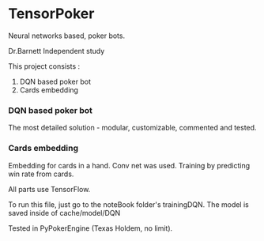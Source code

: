 # TensorPoker
Neural networks based, poker bots.

Dr.Barnett Independent study

This project consists :
1. DQN based poker bot
2. Cards embedding

### DQN based poker bot
The most detailed solution - modular, customizable, commented and tested.

### Cards embedding
Embedding for cards in a hand. Conv net was used. Training by predicting win rate from cards.

All parts use TensorFlow.

To run this file, just go to the noteBook folder's trainingDQN. The model is saved inside of cache/model/DQN

Tested in PyPokerEngine (Texas Holdem, no limit).
